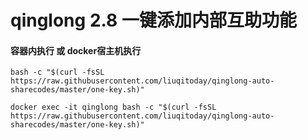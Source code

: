 # qinglong 2.8 一键添加内部互助功能

#### 容器内执行 或 docker宿主机执行
```
bash -c "$(curl -fsSL https://raw.githubusercontent.com/liuqitoday/qinglong-auto-sharecodes/master/one-key.sh)"
```
```
docker exec -it qinglong bash -c "$(curl -fsSL https://raw.githubusercontent.com/liuqitoday/qinglong-auto-sharecodes/master/one-key.sh)"
```
